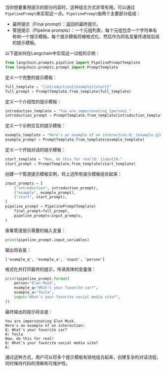 当你想要重用提示的部分内容时，这种组合方式非常有用。可以通过`PipelinePrompt`来实现这一点。`PipelinePrompt`由两个主要部分组成：

- 最终提示（Final prompt）：返回的最终提示。
- 管道提示（Pipeline prompts）：一个元组列表，每个元组包含一个字符串名称和一个提示模板。每个提示模板将被格式化，然后作为同名变量传递给后续的提示模板。

以下是如何在Langchain中实现这一过程的示例：

```python
from langchain.prompts.pipeline import PipelinePromptTemplate
from langchain.prompts.prompt import PromptTemplate
```

定义一个完整的提示模板：

```python
full_template = "{introduction}{example}{start}"
full_prompt = PromptTemplate.from_template(full_template)
```

定义一个介绍性的提示模板：

```python
introduction_template = "You are impersonating {person}."
introduction_prompt = PromptTemplate.from_template(introduction_template)
```

定义一个示例交互的提示模板：

```python
example_template = "Here's an example of an interaction:Q: {example_q}A: {example_a}"
example_prompt = PromptTemplate.from_template(example_template)
```

定义一个开始对话的提示模板：

```python
start_template = "Now, do this for real!Q: {input}A:"
start_prompt = PromptTemplate.from_template(start_template)
```

创建一个管道提示模板实例，将上述所有提示模板组合起来：

```python
input_prompts = [
    ("introduction", introduction_prompt),
    ("example", example_prompt),
    ("start", start_prompt),
]
pipeline_prompt = PipelinePromptTemplate(
    final_prompt=full_prompt,
    pipeline_prompts=input_prompts,
)
```

查看管道提示需要的输入变量：

```python
print(pipeline_prompt.input_variables)
```

输出将会是：

```
['example_q', 'example_a', 'input', 'person']
```

格式化并打印最终的提示，传递具体的变量值：

```python
print(pipeline_prompt.format(
    person="Elon Musk",
    example_q="What's your favorite car?",
    example_a="Tesla",
    input="What's your favorite social media site?",
))
```

最终输出的提示将会是：

```
You are impersonating Elon Musk.
Here's an example of an interaction:
Q: What's your favorite car?
A: Tesla
Now, do this for real!
Q: What's your favorite social media site?
A:
```

通过这种方式，用户可以将多个提示模板有效地组合起来，创建复杂的对话流程，同时保持代码的清晰和可维护性。